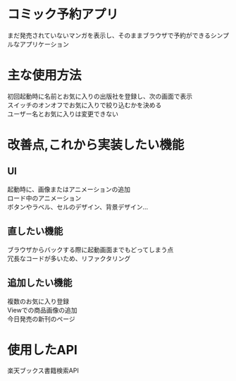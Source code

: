 # コミック予約アプリ
まだ発売されていないマンガを表示し、そのままブラウザで予約ができるシンプルなアプリケーション

# 主な使用方法
初回起動時に名前とお気に入りの出版社を登録し、次の画面で表示 <br>
スイッチのオンオフでお気に入りで絞り込むかを決める <br>
ユーザー名とお気に入りは変更できない

# 改善点,これから実装したい機能
## UI
起動時に、画像またはアニメーションの追加 <br>
ロード中のアニメーション <br>
ボタンやラベル、セルのデザイン、背景デザイン…
## 直したい機能
ブラウザからバックする際に起動画面までもどってしまう点 <br>
冗長なコードが多いため、リファクタリング
## 追加したい機能
複数のお気に入り登録 <br>
Viewでの商品画像の追加 <br>
今日発売の新刊のページ

# 使用したAPI
楽天ブックス書籍検索API
